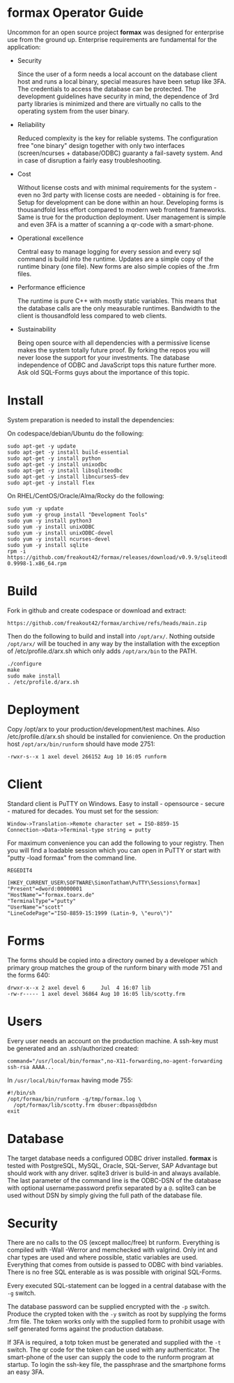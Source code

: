 **formax** Operator Guide
=========================

Uncommon for an open source project **formax** was designed
for enterprise use from the ground up. Enterprise
requirements are fundamental for the application:

 - Security

    Since the user of a form needs a local account on the
    database client host and runs a local binary, special
    measures have been setup like 3FA. The credentials to
    access the database can be protected. The development
    guidelines have security in mind, the dependence of 3rd
    party libraries is minimized and there are virtually no
    calls to the operating system from the user binary.

 - Reliability

    Reduced complexity is the key for reliable systems. The
    configuration free "one binary" design together with
    only two interfaces (screen/ncurses + database/ODBC)
    guaranty a fail-savety system. And in case of disruption
    a fairly easy troubleshooting.

 - Cost

    Without license costs and with minimal requirements for
    the system - even no 3rd party with license costs are
    needed - obtaining is for free. Setup for development
    can be done within an hour. Developing forms is
		thousandfold less effort compared to modern web frontend
    frameworks. Same is true for the production deployment.
    User management is simple and even 3FA is a matter of
    scanning a qr-code with a smart-phone.

 - Operational excellence

    Central easy to manage logging for every session and
    every sql command is build into the runtime. Updates are
    a simple copy of the runtime binary (one file). New
    forms are also simple copies of the .frm files.

 - Performance efficience

    The runtime is pure C++ with mostly static variables.
    This means that the database calls are the only
    measurable runtimes. Bandwidth to the client is
    thousandfold less compared to web clients.

 - Sustainability

    Being open source with all dependencies with a
    permissive license makes the system totally future
    proof. By forking the repos you will never loose the
    support for your investments. The database independence
    of ODBC and JavaScript tops this nature further more.
    Ask old SQL-Forms guys about the importance of this
    topic.

Install
=======
System preparation is needed to install the dependencies:

On codespace/debian/Ubuntu do the following:
~~~
sudo apt-get -y update
sudo apt-get -y install build-essential
sudo apt-get -y install python
sudo apt-get -y install unixodbc
sudo apt-get -y install libsqliteodbc
sudo apt-get -y install libncurses5-dev
sudo apt-get -y install flex
~~~

On RHEL/CentOS/Oracle/Alma/Rocky do the following:
~~~
sudo yum -y update
sudo yum -y group install "Development Tools"
sudo yum -y install python3
sudo yum -y install unixODBC
sudo yum -y install unixODBC-devel
sudo yum -y install ncurses-devel
sudo yum -y install sqlite
rpm -i https://github.com/freakout42/formax/releases/download/v0.9.9/sqliteodbc-0.9998-1.x86_64.rpm
~~~

Build
=====

Fork in github and create codespace or download and extract:

    https://github.com/freakout42/formax/archive/refs/heads/main.zip  

Then do the following to build and install into `/opt/arx/`.
Nothing outside `/opt/arx/` will be touched in any way by
the installation with the exception of /etc/profile.d/arx.sh
which only adds `/opt/arx/bin` to the PATH.

~~~
./configure
make
sudo make install
. /etc/profile.d/arx.sh
~~~

Deployment
==========

Copy /opt/arx to your production/development/test machines.
Also /etc/profile.d/arx.sh should be installed for
convienience. On the production host `/opt/arx/bin/runform`
should have mode 2751:

    -rwxr-s--x 1 axel devel 266152 Aug 10 16:05 runform

Client
======

Standard client is PuTTY on Windows. Easy to install -
opensource - secure - matured for decades. You must set for
the session:

    Window->Translation->Remote character set = ISO-8859-15
    Connection->Data->Terminal-type string = putty

For maximum convenience you can add the following to your
registry. Then you will find a loadable session which you
can open in PuTTY or start with "putty -load formax" from
the command line.

~~~
REGEDIT4

[HKEY_CURRENT_USER\SOFTWARE\SimonTatham\PuTTY\Sessions\formax]
"Present"=dword:00000001
"HostName"="formax.toarx.de"
"TerminalType"="putty"
"UserName"="scott"
"LineCodePage"="ISO-8859-15:1999 (Latin-9, \"euro\")"

~~~

Forms
=====

The forms should be copied into a directory owned by a
developer which primary group matches the group of the
runform binary with mode 751 and the forms 640:

    drwxr-x--x 2 axel devel 6     Jul  4 16:07 lib
    -rw-r----- 1 axel devel 36864 Aug 10 16:05 lib/scotty.frm

Users
=====

Every user needs an account on the production machine. A
ssh-key must be generated and an .ssh/authorized created:

    command="/usr/local/bin/formax",no-X11-forwarding,no-agent-forwarding ssh-rsa AAAA...

In `/usr/local/bin/formax` having mode 755:
~~~
#!/bin/sh
/opt/formax/bin/runform -g/tmp/formax.log \
  /opt/formax/lib/scotty.frm dbuser:dbpass@dbdsn
exit
~~~

Database
========

The target database needs a configured ODBC driver
installed. **formax** is tested with PostgreSQL, MySQL,
Oracle, SQL-Server, SAP Advantage but should work with any
driver. sqlite3 driver is build-in and always available.
The last parameter of the command line is the ODBC-DSN of
the database with optional username:password prefix
separated by a `@`. sqlite3 can be used without DSN by
simply giving the full path of the database file.
 
Security
========

There are no calls to the OS (except malloc/free) bt runform.
Everything is compiled with -Wall -Werror and memchecked
with valgrind. Only int and char types are used and where
possible, static variables are used. Everything that comes
from outside is passed to ODBC with bind variables. There is
no free SQL enterable as is was possible with original
SQL-Forms.

Every executed SQL-statement can be logged in a central
database with the `-g` switch.

The database password can be supplied encrypted with the
`-p` switch. Produce the crypted token with the `-y` switch
as root by supplying the forms .frm file. The token works
only with the supplied form to prohibit usage with self
generated forms against the production database.

If 3FA is required, a totp token must be generated and
supplied with the `-t` switch. The qr code for the token can
be used with any authenticator. The smart-phone of the user
can supply the code to the runform program at startup. To
login the ssh-key file, the passphrase and the smartphone
forms an easy 3FA.
